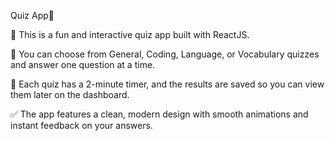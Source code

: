 Quiz App🚀

🚀 This is a fun and interactive quiz app built with ReactJS.

🧩 You can choose from General, Coding, Language, or Vocabulary quizzes and answer one question at a time.

🎯 Each quiz has a 2-minute timer, and the results are saved so you can view them later on the dashboard.

✅ The app features a clean, modern design with smooth animations and instant feedback on your answers.

